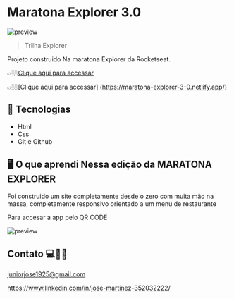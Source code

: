 #  Maratona Explorer 3.0 

![preview](./rocketcoffe.png)


> Trilha Explorer 

Projeto construido Na maratona Explorer  da Rocketseat.

👉🏼[Clique aqui para accessar](https://jose26362780.github.io/Maratona-Explorer-3.0/)

👉🏼[Clique aqui para accessar] (https://maratona-explorer-3-0.netlify.app/)



##  🔧 Tecnologias


- Html 
- Css
- Git e Github

##  🖥️ O que aprendi Nessa edição da MARATONA EXPLORER


Foi construido um site completamente desde o zero com muita mão na massa, completamente responsivo orientado a um menu de restaurante 


Para accesar a app pelo QR CODE

![preview](./rocketcoffe.png)



## Contato 💻🧑‍💻 

juniorjose1925@gmail.com


https://www.linkedin.com/in/jose-martinez-352032222/